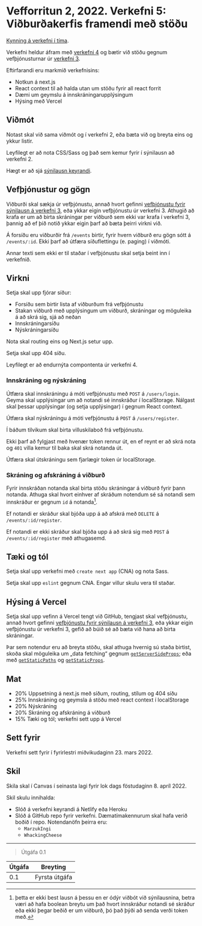 # Vefforritun 2, 2022. Verkefni 5: Viðburðakerfis framendi með stöðu

[Kynning á verkefni í tíma](https://youtu.be/).

Verkefni heldur áfram með [verkefni 4](https://github.com/vefforritun/vef2-2022-v4/) og bætir við stöðu gegnum vefþjónusturnar úr [verkefni 3](https://github.com/vefforritun/vef2-2022-v3/).

Eftirfarandi eru markmið verkefnisins:

* Notkun á next.js
* React context til að halda utan um stöðu fyrir all react forrit
* Dæmi um geymslu á innskráningarupplýsingum
* Hýsing með Vercel

## Viðmót

Notast skal við sama viðmót og í verkefni 2, eða bæta við og breyta eins og ykkur listir.

Leyfilegt er að nota CSS/Sass og það sem kemur fyrir í sýnilausn að verkefni 2.

Hægt er að sjá [sýnilausn keyrandi](https://vef2-2022-v5-synilausn-vert.vercel.app/).

## Vefþjónustur og gögn

Viðburði skal sækja úr vefþjónustu, annað hvort gefinni [vefþjónustu fyrir sýnilausn á verkefni 3](https://vef2-20222-v3-synilausn.herokuapp.com/), eða ykkar eigin vefþjónustu úr verkefni 3. Athugið að krafa er um að birta skráningar per viðburð sem ekki var krafa í verkefni 3, þannig að ef þið notið ykkar eigin þarf að bæta þeirri virkni við.

Á forsíðu eru viðburðir frá `/events` birtir, fyrir hvern viðburð eru gögn sótt á `/events/:id`. Ekki þarf að útfæra síðuflettingu (e. paging) í viðmóti.

Annar texti sem ekki er til staðar í vefþjónustu skal setja beint inn í verkefnið.

## Virkni

Setja skal upp fjórar síður:

* Forsíðu sem birtir lista af viðburðum frá vefþjónustu
* Stakan viðburð með upplýsingum um viðburð, skráningar og möguleika á að skrá sig, sjá að neðan
* Innskráningarsíðu
* Nýskráningarsíðu

Nota skal routing eins og Next.js setur upp.

Setja skal upp 404 síðu.

Leyfilegt er að endurnýta compontenta úr verkefni 4.

### Innskráning og nýskráning

Útfæra skal innskráningu á móti vefþjónustu með `POST` á `/users/login`. Geyma skal upplýsingar um að notandi sé innskráður í localStorage. Nálgast skal þessar upplýsingar (og setja upplýsingar) í gegnum React context.

Útfæra skal nýskráningu á móti vefþjónustu á `POST` á `/users/register`.

Í báðum tilvikum skal birta villuskilaboð frá vefþjónustu.

Ekki þarf að fylgjast með hvenær token rennur út, en ef reynt er að skrá nota og `401` villa kemur til baka skal skrá notanda út.

Útfæra skal útskráningu sem fjarlægir token úr localStorage.

### Skráning og afskráning á viðburð

Fyrir innskráðan notanda skal birta stöðu skráningar á viðburð fyrir þann notanda. Athuga skal hvort einhver af skráðum notendum sé sá notandi sem innskráður er gegnum `id` á notanda[^1].

Ef notandi er skráður skal bjóða upp á að afskrá með `DELETE` á `/events/:id/register`.

Ef notandi er ekki skráður skal bjóða upp á að skrá sig með `POST` á `/events/:id/register` með athugasemd.

## Tæki og tól

Setja skal upp verkefni með `create next app` (CNA) og nota Sass.

Setja skal upp `eslint` gegnum CNA. Engar villur skulu vera til staðar.

## Hýsing á Vercel

Setja skal upp vefinn á Vercel tengt við GitHub, tengjast skal vefþjónustu, annað hvort gefinni [vefþjónustu fyrir sýnilausn á verkefni 3](https://vef2-20222-v3-synilausn.herokuapp.com/), eða ykkar eigin vefþjónustu úr verkefni 3, gefið að búið sé að bæta við hana að birta skráningar.

Þar sem notendur eru að breyta stöðu, skal athuga hvernig sú staða birtist, skoða skal möguleika um „data fetching“ gegnum [`getServerSideProps`](https://nextjs.org/docs/api-reference/data-fetching/get-server-side-props); eða með [`getStaticPaths`](https://nextjs.org/docs/api-reference/data-fetching/get-static-paths) og [`getStaticProps`](https://nextjs.org/docs/api-reference/data-fetching/get-static-props).

## Mat

* 20% Uppsetning á next.js með síðum, routing, stílum og 404 síðu
* 25% Innskráning og geymsla á stöðu með react context í localStorage
* 20% Nýskráning
* 20% Skráning og afskráning á viðburð
* 15% Tæki og tól; verkefni sett upp á Vercel

## Sett fyrir

Verkefni sett fyrir í fyrirlestri miðvikudaginn 23. mars 2022.

## Skil

Skila skal í Canvas í seinasta lagi fyrir lok dags föstudaginn 8. apríl 2022.

Skil skulu innihalda:

* Slóð á verkefni keyrandi á Netlify eða Heroku
* Slóð á GitHub repo fyrir verkefni. Dæmatímakennurum skal hafa verið boðið í repo. Notendanöfn þeirra eru:
  * `MarzukIngi`
  * `WhackingCheese`

[^1]: þetta er ekki best lausn á þessu en er ódýr viðbót við sýnilausnina, betra væri að hafa boolean breytu um það hvort innskráður notandi sé skráður eða ekki þegar beðið er um viðburð, þó það þýði að senda verði token með.

---

> Útgáfa 0.1

| Útgáfa | Breyting                                     |
|--------|----------------------------------------------|
| 0.1    | Fyrsta útgáfa                                |
